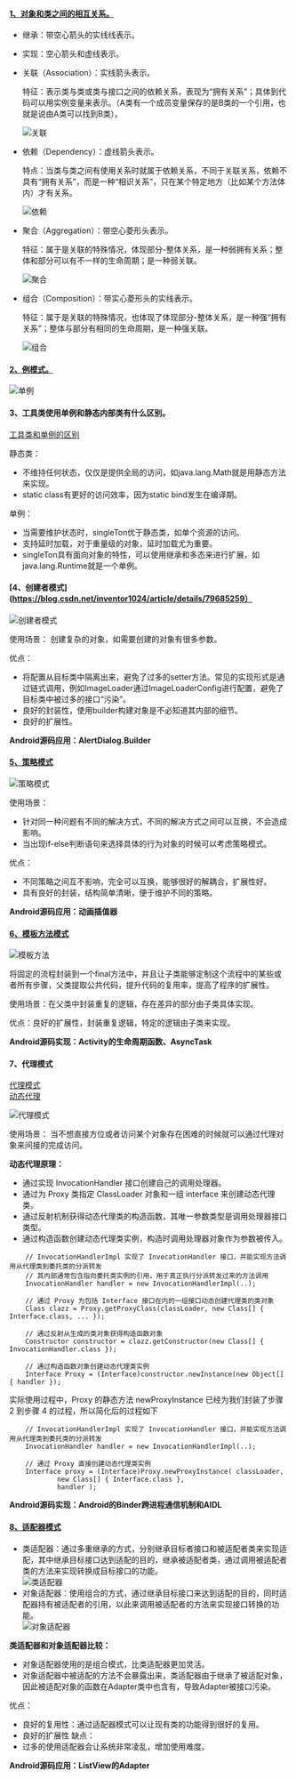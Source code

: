 #### [1、对象和类之间的相互关系。](http://www.cnblogs.com/duanxz/archive/2012/06/13/2547801.html)
- 继承：带空心箭头的实线线表示。
- 实现：空心箭头和虚线表示。
- 关联（Association）：实线箭头表示。   

   特征：表示类与类或类与接口之间的依赖关系，表现为“拥有关系”；具体到代码可以用实例变量来表示。（A类有一个成员变量保存的是B类的一个引用，也就是说由A类可以找到B类）。
   
   ![关联](https://github.com/chen-eugene/Interview/blob/master/image/1537194464(1).png)
   
- 依赖（Dependency）：虚线箭头表示。    

  特点：当类与类之间有使用关系时就属于依赖关系，不同于关联关系，依赖不具有“拥有关系”，而是一种“相识关系”，只在某个特定地方（比如某个方法体内）才有关系。
  
   ![依赖](https://github.com/chen-eugene/Interview/blob/master/image/1537194978(1).png)
  
- 聚合（Aggregation）：带空心菱形头表示。    

  特征：属于是关联的特殊情况，体现部分-整体关系，是一种弱拥有关系；整体和部分可以有不一样的生命周期；是一种弱关联。
  
  ![聚合](https://github.com/chen-eugene/Interview/blob/master/image/1537195015(1).png)
  
- 组合（Composition）：带实心菱形头的实线表示。    

  特征：属于是关联的特殊情况，也体现了体现部分-整体关系，是一种强“拥有关系”；整体与部分有相同的生命周期，是一种强关联。
  
  ![组合](https://github.com/chen-eugene/Interview/blob/master/image/1537195039(1).png)

#### [2、例模式。](https://blog.csdn.net/inventor1024/article/details/79684053)
![单例](https://github.com/chen-eugene/Interview/blob/master/image/20180325101500413.jpg)

#### 3、工具类使用单例和静态内部类有什么区别。
[工具类和单例的区别](https://blog.csdn.net/johnny901114/article/details/11969015)   

静态类：
 - 不维持任何状态，仅仅是提供全局的访问，如java.lang.Math就是用静态方法来实现。
 - static class有更好的访问效率，因为static bind发生在编译期。  
 
单例：
  - 当需要维护状态时，singleTon优于静态类，如单个资源的访问。
  - 支持延时加载，对于重量级的对象，延时加载尤为重要。
  - singleTon具有面向对象的特性，可以使用继承和多态来进行扩展，如java.lang.Runtime就是一个单例。
  
#### [4、创建者模式](https://blog.csdn.net/inventor1024/article/details/79685259）
![创建者模式](https://github.com/chen-eugene/Interview/blob/master/image/20180325121814300.jpg)   

使用场景： 创建复杂的对象，如需要创建的对象有很多参数。   

优点：
  - 将配置从目标类中隔离出来，避免了过多的setter方法。常见的实现形式是通过链式调用，例如ImageLoader通过ImageLoaderConfig进行配置，避免了目标类中被过多的接口“污染”。
  - 良好的封装性，使用builder构建对象是不必知道其内部的细节。
  - 良好的扩展性。

**Android源码应用：AlertDialog.Builder**

#### [5、策略模式](https://blog.csdn.net/inventor1024/article/details/79781593)
![策略模式](https://github.com/chen-eugene/Interview/blob/master/image/20180401225108270.jpg)

使用场景：
 - 针对同一种问题有不同的解决方式，不同的解决方式之间可以互换，不会造成影响。
 - 当出现if-else判断语句来选择具体的行为对象的时候可以考虑策略模式。

优点：
 - 不同策略之间互不影响，完全可以互换，能够很好的解耦合，扩展性好。
 - 具有良好的封装，结构简单清晰，便于维护不同的策略。
 
**Android源码应用：动画插值器**

#### [6、模板方法模式](https://blog.csdn.net/inventor1024/article/details/79858800)
![模板方法](https://github.com/chen-eugene/Interview/blob/master/image/20180408221356219.jpg)

将固定的流程封装到一个final方法中，并且让子类能够定制这个流程中的某些或者所有步骤，父类提取公共代码，提升代码的复用率，提高了程序的扩展性。  

使用场景：在父类中封装重复的逻辑，存在差异的部分由子类具体实现。

优点：良好的扩展性，封装重复逻辑，特定的逻辑由子类来实现。

**Android源码实现：Activity的生命周期函数、AsyncTask**

#### 7、代理模式
[代理模式](https://blog.csdn.net/inventor1024/article/details/79921258)      
[动态代理](https://www.ibm.com/developerworks/cn/java/j-lo-proxy1/index.html)

![代理模式](https://github.com/chen-eugene/Interview/blob/master/image/20180412224905920.jpg)

使用场景： 当不想直接方位或者访问某个对象存在困难的时候就可以通过代理对象来间接的完成访问。

**动态代理原理：**
 - 通过实现 InvocationHandler 接口创建自己的调用处理器。
 - 通过为 Proxy 类指定 ClassLoader 对象和一组 interface 来创建动态代理类。
 - 通过反射机制获得动态代理类的构造函数，其唯一参数类型是调用处理器接口类型。
 - 通过构造函数创建动态代理类实例，构造时调用处理器对象作为参数被传入。
```
    // InvocationHandlerImpl 实现了 InvocationHandler 接口，并能实现方法调用从代理类到委托类的分派转发
    // 其内部通常包含指向委托类实例的引用，用于真正执行分派转发过来的方法调用
    InvocationHandler handler = new InvocationHandlerImpl(..);

    // 通过 Proxy 为包括 Interface 接口在内的一组接口动态创建代理类的类对象
    Class clazz = Proxy.getProxyClass(classLoader, new Class[] { Interface.class, ... });

    // 通过反射从生成的类对象获得构造函数对象
    Constructor constructor = clazz.getConstructor(new Class[] { InvocationHandler.class });

    // 通过构造函数对象创建动态代理类实例
    Interface Proxy = (Interface)constructor.newInstance(new Object[] { handler });
```
实际使用过程中，Proxy 的静态方法 newProxyInstance 已经为我们封装了步骤 2 到步骤 4 的过程，所以简化后的过程如下
```
    // InvocationHandlerImpl 实现了 InvocationHandler 接口，并能实现方法调用从代理类到委托类的分派转发
    InvocationHandler handler = new InvocationHandlerImpl(..);

    // 通过 Proxy 直接创建动态代理类实例
    Interface proxy = (Interface)Proxy.newProxyInstance( classLoader,
            new Class[] { Interface.class },
            handler );
```
 **Android源码实现：Android的Binder跨进程通信机制和AIDL**
 
#### [8、适配器模式](https://blog.csdn.net/inventor1024/article/details/79874218)
- 类适配器：通过多重继承的方式，分别继承目标者接口和被适配者类来实现适配，其中继承目标接口达到适配的目的，继承被适配者类，通过调用被适配者类的方法来实现转换成目标接口的功能。    
![类适配器](https://github.com/chen-eugene/Interview/blob/master/image/20180409230329278.jpg)
- 对象适配器：使用组合的方式，通过继承目标接口来达到适配的目的，同时适配器持有被适配者的引用，以此来调用被适配者的方法来实现接口转换的功能。      
![对象适配器](https://github.com/chen-eugene/Interview/blob/master/image/2018040923163567.jpg)  

**类适配器和对象适配器比较：**
 - 对象适配器使用的是组合模式，比类适配器更加灵活。
 - 对象适配器中被适配的方法不会暴露出来，类适配器由于继承了被适配对象，因此被适配对象的函数在Adapter类中也含有，导致Adapter被接口污染。
 
 优点：
 - 良好的复用性：通过适配器模式可以让现有类的功能得到很好的复用。
 - 良好的扩展性
缺点：
 - 过多的使用适配器会让系统非常凌乱，增加使用难度。
 
 **Android源码应用：ListView的Adapter**
